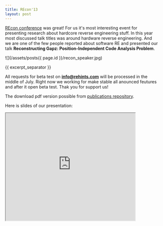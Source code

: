 ```yaml
---
title: REcon'13
layout: post
---
```


[REcon conference](http://recon.cx/2013/index.html) was great! For us it's most interesting event for presenting research about hardcore reverse engineering stuff. In this year most discussed talk titles was around hardware reverse engineering. And we are one of the few people reported about software RE and presented our talk **Reconstructing Gapz: Position-Independent Code Analysis Problem**.

![](/assets/posts{{ page.id }}/recon_speaker.jpg)

{{ excerpt_separator }}

All requests for beta test on **info@rehints.com** will be processed in the middle of July. Right now we working for make stable all anounced feutures and after it open beta test. Thak you for support us!

The download pdf version possible from [publications repository](https://github.com/REhints/Publications/tree/master/Conferences/RECON'2013).

Here is slides of our presentation:

<iframe src=http://www.slideshare.net/slideshow/embed_code/23621466 width=427 height=356></iframe>
